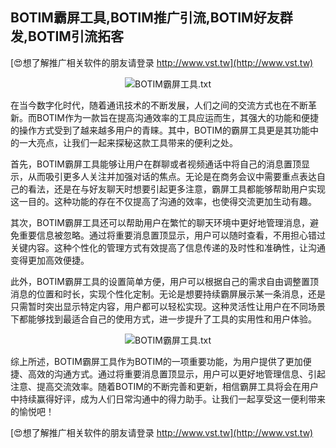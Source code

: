 ## **BOTIM霸屏工具,BOTIM推广引流,BOTIM好友群发,BOTIM引流拓客**

[😍想了解推广相关软件的朋友请登录 http://www.vst.tw](http://www.vst.tw)

 <center><img src="https://vst.tw/MP4/tuiguang/png/7.png" alt="BOTIM霸屏工具.txt"></center>

在当今数字化时代，随着通讯技术的不断发展，人们之间的交流方式也在不断革新。而BOTIM作为一款旨在提高沟通效率的工具应运而生，其强大的功能和便捷的操作方式受到了越来越多用户的青睐。其中，BOTIM的霸屏工具更是其功能中的一大亮点，让我们一起来探秘这款工具带来的便利之处。

首先，BOTIM霸屏工具能够让用户在群聊或者视频通话中将自己的消息置顶显示，从而吸引更多人关注并加强对话的焦点。无论是在商务会议中需要重点表达自己的看法，还是在与好友聊天时想要引起更多注意，霸屏工具都能够帮助用户实现这一目的。这种功能的存在不仅提高了沟通的效率，也使得交流更加生动有趣。

其次，BOTIM霸屏工具还可以帮助用户在繁忙的聊天环境中更好地管理消息，避免重要信息被忽略。通过将重要消息置顶显示，用户可以随时查看，不用担心错过关键内容。这种个性化的管理方式有效提高了信息传递的及时性和准确性，让沟通变得更加高效便捷。

此外，BOTIM霸屏工具的设置简单方便，用户可以根据自己的需求自由调整置顶消息的位置和时长，实现个性化定制。无论是想要持续霸屏展示某一条消息，还是只需暂时突出显示特定内容，用户都可以轻松实现。这种灵活性让用户在不同场景下都能够找到最适合自己的使用方式，进一步提升了工具的实用性和用户体验。

 <center><img src="https://vst.tw/MP4/tuiguang/png/2.png" alt="BOTIM霸屏工具.txt"></center>

综上所述，BOTIM霸屏工具作为BOTIM的一项重要功能，为用户提供了更加便捷、高效的沟通方式。通过将重要消息置顶显示，用户可以更好地管理信息、引起注意、提高交流效率。随着BOTIM的不断完善和更新，相信霸屏工具将会在用户中持续赢得好评，成为人们日常沟通中的得力助手。让我们一起享受这一便利带来的愉悦吧！

[😍想了解推广相关软件的朋友请登录 http://www.vst.tw](http://www.vst.tw)




